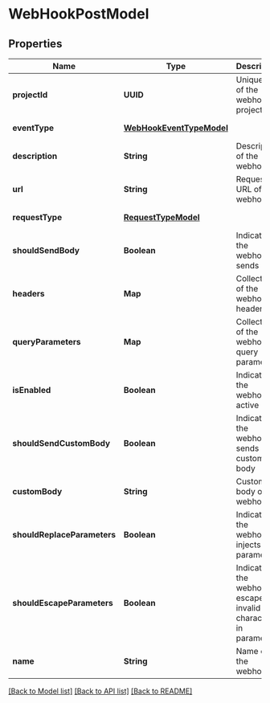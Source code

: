 # WebHookPostModel
## Properties

| Name | Type | Description | Notes |
|------------ | ------------- | ------------- | -------------|
| **projectId** | **UUID** | Unique ID of the webhook project | [default to null] |
| **eventType** | [**WebHookEventTypeModel**](WebHookEventTypeModel.md) |  | [default to null] |
| **description** | **String** | Description of the webhook | [optional] [default to null] |
| **url** | **String** | Request URL of the webhook | [default to null] |
| **requestType** | [**RequestTypeModel**](RequestTypeModel.md) |  | [default to null] |
| **shouldSendBody** | **Boolean** | Indicates if the webhook sends body | [optional] [default to null] |
| **headers** | **Map** | Collection of the webhook headers | [optional] [default to null] |
| **queryParameters** | **Map** | Collection of the webhook query parameters | [optional] [default to null] |
| **isEnabled** | **Boolean** | Indicates if the webhook is active | [optional] [default to null] |
| **shouldSendCustomBody** | **Boolean** | Indicates if the webhook sends custom body | [optional] [default to null] |
| **customBody** | **String** | Custom body of the webhook | [optional] [default to null] |
| **shouldReplaceParameters** | **Boolean** | Indicates if the webhook injects parameters | [optional] [default to null] |
| **shouldEscapeParameters** | **Boolean** | Indicates if the webhook escapes invalid characters in parameters | [optional] [default to null] |
| **name** | **String** | Name of the webhook | [default to null] |

[[Back to Model list]](../README.md#documentation-for-models) [[Back to API list]](../README.md#documentation-for-api-endpoints) [[Back to README]](../README.md)

